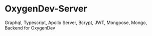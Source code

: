 # OxygenDev-Server
Graphql, Typescript, Apollo Server, Bcrypt, JWT, Mongoose, Mongo, Backend for OxygenDev 
